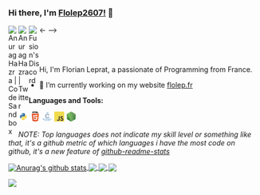 ### Hi there, I'm [Flolep2607!](https://flolep.fr) 👋

<- <a href="https://codesandbox.io/u/flolep2607">
  <img align="left" alt="Anurag Hazra | CodeSandbox" width="20px" src="https://raw.githubusercontent.com/flolep2607/flolep2607/master/assets/codesandbox.svg" />
</a>-->
<a href="https://twitter.com/Flolep2607">
  <img align="left" alt="Anurag Hazra | Twitter" width="21px" src="https://raw.githubusercontent.com/flolep2607/flolep2607/master/assets/twitter.svg" />
</a>
<a href="hhttps://discord.gg/8eybfze">
  <img align="left" alt="Fusion's Discord" width="21px" src="https://raw.githubusercontent.com/flolep2607/flolep2607/master/assets/discord-round.svg" />
</a>

<br />
<br />

Hi, I'm Florian Leprat, a passionate of Programming from France.

- 🔭 I’m currently working on my website [flolep.fr](https://flolep.fr)

**Languages and Tools:**  

<code><img height="20" src="https://raw.githubusercontent.com/github/explore/80688e429a7d4ef2fca1e82350fe8e3517d3494d/topics/python/python.png"></code>
<code><img height="20" src="https://raw.githubusercontent.com/github/explore/80688e429a7d4ef2fca1e82350fe8e3517d3494d/topics/html/html.png"></code>
<code><img height="20" src="https://raw.githubusercontent.com/github/explore/80688e429a7d4ef2fca1e82350fe8e3517d3494d/topics/c/c.png"></code>
<code><img height="20" src="https://raw.githubusercontent.com/github/explore/80688e429a7d4ef2fca1e82350fe8e3517d3494d/topics/javascript/javascript.png"></code>
<code><img height="20" src="https://raw.githubusercontent.com/github/explore/80688e429a7d4ef2fca1e82350fe8e3517d3494d/topics/nodejs/nodejs.png"></code>    


*NOTE: Top languages does not indicate my skill level or something like that, it's a github metric of which languages i have the most code on github, it's a new feature of 
[github-readme-stats](https://github.com)*


<a href="https://github.com/flolep2607/github-readme-stats">
  <img align="center" src="https://github-readme-stats.vercel.app/api?username=flolep2607&show_icons=true&include_all_commits=true&theme=radical" alt="Anurag's github stats" />
</a>
<a href="https://github.com/flolep2607/github-readme-stats">
  <img align="center" src="https://github-readme-stats.vercel.app/api/top-langs/?username=flolep2607&layout=compact&theme=radical&hide=php,css" />
</a>

<a href="https://github.com/flolep2607/github-readme-stats">
  <img align="center" src="https://github-readme-stats.vercel.app/api/pin/?username=flolep2607&repo=Lya&theme=radical" />
</a>    
<a href="https://github.com/flolep2607/flolep2607.github.io">
  <img align="center" src="https://github-readme-stats.vercel.app/api/pin/?username=flolep2607&repo=domain-checker&theme=radical" />
</a>

![](https://visitor-badge.laobi.icu/badge?page_id=flolep2607.flolep2607)
